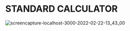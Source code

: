 # STANDARD CALCULATOR

![screencapture-localhost-3000-2022-02-22-13_43_00](https://user-images.githubusercontent.com/40831389/155144343-e5390c6a-b6af-4978-8c46-dcbf88786f52.png)
